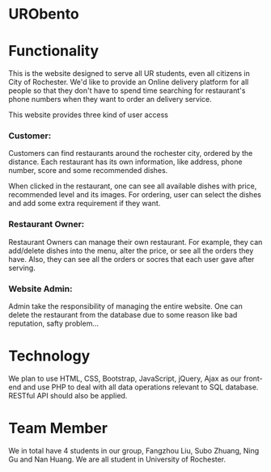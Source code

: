 URObento
========

# Functionality

This is the website designed to serve all UR students, even all citizens in City of Rochester. We'd like to provide an Online delivery platform for all people so that they don't have to spend time searching for restaurant's phone numbers when they want to order an delivery service.

This website provides three kind of user access

### Customer:

Customers can find restaurants around the rochester city, ordered by the distance. Each restaurant has its own information, like address, phone number, score and some recommended dishes.

When clicked in the restaurant, one can see all available dishes with price, recommended level and its images. For ordering, user can select the dishes and add some extra requirement if they want.

### Restaurant Owner:

Restaurant Owners can manage their own restaurant. For example, they can add/delete dishes into the menu, alter the price, or see all the orders they have. Also, they can see all the orders or socres that each user gave after serving. 

### Website Admin:

Admin take the responsibility of managing the entire website. One can delete the restaurant from the database due to some reason like bad reputation, safty problem...

# Technology

We plan to use HTML, CSS, Bootstrap, JavaScript, jQuery, Ajax as our front-end and use PHP to deal with all data operations relevant to SQL database. RESTful API should also be applied.

# Team Member

We in total have 4 students in our group, Fangzhou Liu, Subo Zhuang, Ning Gu and Nan Huang. We are all student in University of Rochester. 




